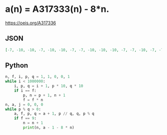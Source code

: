 # a\(n\) \= A317333\(n\) \- 8\*n\.
https://oeis.org/A317336
## JSON
```JSON
[-7, -10, -10, -7, -10, -10, -7, -7, -10, -10, -10, -7, -7, -10, -7, -7, -10, -10, -10, -7, -10, -10, -7, -7, -7, -10, -10, -7, -7, -10, -7, -7, -10, -10, -10, -7, -10, -10, -7, -7, -10, -10, -10, -7, -7, -10, -7, -7, -7, -10, -10, -7, -10, -10, -7, -7, -7, -10, -10, -7, -7, -10, -7, -7]
```
## Python
```Python
n, f, i, p, q = 1, 1, 0, 0, 1
while i < 1000000:
    i, p, q = i + 1, p * 10, q * 10
    if i == f:
        p, n = p + 1, n + 1
        f = f * n
n, a, j = 0, 0, 0
while p % q > 0:
    a, f, p, q = a + 1, p // q, q, p % q
    if f == 9:
        n = n + 1
        print(n, a - 1 - 8 * n)
```
